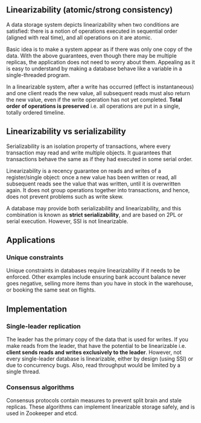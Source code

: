 ## Linearizability (atomic/strong consistency)

A data storage system depicts linearizability when two conditions are satisfied: there is a notion of operations executed in sequential order (aligned with real time), and all operations on it are atomic.

Basic idea is to make a system appear as if there was only one copy of the data. With the above guarantees, even though there may be multiple replicas, the application does not need to worry about them. Appealing as it is easy to understand by making a database behave like a variable in a single-threaded program.

In a linearizable system, after a write has occurred (effect is instantaneous) and one client reads the new value, all subsequent reads must also return the new value, even if the write operation has not yet completed. **Total order of operations is preserved** i.e. all operations are put in a single, totally ordered timeline.

## Linearizability vs serializability

Serializability is an isolation property of transactions, where every transaction may read and write multiple objects. It guarantees that transactions behave the same as if they had executed in some serial order.

Linearizability is a recency guarantee on reads and writes of a register/single object: once a new value has been written or read, all subsequent reads see the value that was written, until it is overwritten again. It does not group operations together into transactions, and hence, does not prevent problems such as write skew.

A database may provide both serializability and linearizability, and this combination is known as **strict serializability**, and are based on 2PL or serial execution. However, SSI is not linearizable.

## Applications

### Unique constraints

Unique constraints in databases require linearizability if it needs to be enforced. Other examples include ensuring bank account balance never goes negative, selling more items than you have in stock in the warehouse, or booking the same seat on flights.

## Implementation

### Single-leader replication

The leader has the primary copy of the data that is used for writes. If you make reads from the leader, that have the potential to be linearizable i.e. **client sends reads and writes exclusively to the leader**. However, not every single-leader database is linearizable, either by design (using SSI) or due to concurrency bugs. Also, read throughput would be limited by a single thread.

### Consensus algorithms

Consensus protocols contain measures to prevent split brain and stale replicas. These algorithms can implement linearizable storage safely, and is used in Zookeeper and etcd.
